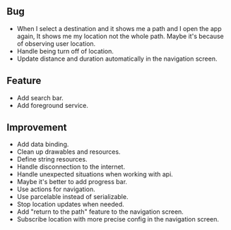 ## Bug
- When I select a destination and it shows me a path and I open the app again, It shows me my location not the whole path. Maybe it's because of observing user location.
- Handle being turn off of location.
- Update distance and duration automatically in the navigation screen.

## Feature
- Add search bar.
- Add foreground service.

## Improvement
- Add data binding.
- Clean up drawables and resources.
- Define string resources.
- Handle disconnection to the internet.
- Handle unexpected situations when working with api.
- Maybe it's better to add progress bar.
- Use actions for navigation.
- Use parcelable instead of serializable.
- Stop location updates when needed.
- Add "return to the path" feature to the navigation screen.
- Subscribe location with more precise config in the navigation screen.